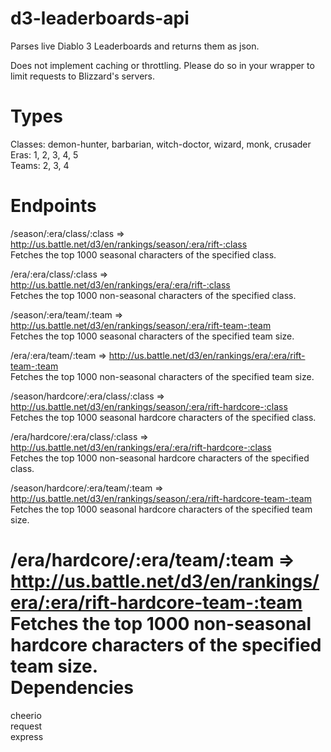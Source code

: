 # d3-leaderboards-api
Parses live Diablo 3 Leaderboards and returns them as json.  

Does not implement caching or throttling. Please do so in your wrapper to limit requests to Blizzard's servers.  

Types
==========
Classes: demon-hunter, barbarian, witch-doctor, wizard, monk, crusader  
Eras: 1, 2, 3, 4, 5  
Teams: 2, 3, 4  

Endpoints
==========
/season/:era/class/:class => http://us.battle.net/d3/en/rankings/season/:era/rift-:class  
Fetches the top 1000 seasonal characters of the specified class.

/era/:era/class/:class => http://us.battle.net/d3/en/rankings/era/:era/rift-:class  
Fetches the top 1000 non-seasonal characters of the specified class.

/season/:era/team/:team => http://us.battle.net/d3/en/rankings/season/:era/rift-team-:team  
Fetches the top 1000 seasonal characters of the specified team size.

/era/:era/team/:team => http://us.battle.net/d3/en/rankings/era/:era/rift-team-:team  
Fetches the top 1000 non-seasonal characters of the specified team size.

/season/hardcore/:era/class/:class => http://us.battle.net/d3/en/rankings/season/:era/rift-hardcore-:class  
Fetches the top 1000 seasonal hardcore characters of the specified class.

/era/hardcore/:era/class/:class => http://us.battle.net/d3/en/rankings/era/:era/rift-hardcore-:class  
Fetches the top 1000 non-seasonal hardcore characters of the specified class.

/season/hardcore/:era/team/:team => http://us.battle.net/d3/en/rankings/season/:era/rift-hardcore-team-:team  
Fetches the top 1000 seasonal hardcore characters of the specified team size.

/era/hardcore/:era/team/:team => http://us.battle.net/d3/en/rankings/era/:era/rift-hardcore-team-:team  
Fetches the top 1000 non-seasonal hardcore characters of the specified team size.
<br>
Dependencies
==========
cheerio  
request  
express
